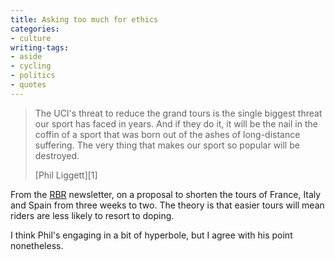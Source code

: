```yaml
---
title: Asking too much for ethics
categories:
- culture
writing-tags:
- aside
- cycling
- politics
- quotes
---
```


> The UCI's threat to reduce the grand tours is the single biggest threat our sport has faced in years. And if they do it, it will be the nail in the coffin of a sport that was born out of the ashes of long-distance suffering. The very thing that makes our sport so popular will be destroyed.
> <footer>[Phil Liggett][1]</footer>

   [1]: http://www.pezcyclingnews.com/?pg=fullstory&id=943

From the [RBR][2] newsletter, on a proposal to shorten the tours of France, Italy and Spain from three weeks to two. The theory is that easier tours will mean riders are less likely to resort to doping.

I think Phil's engaging in a bit of hyperbole, but I agree with his point nonetheless.

   [2]: http://www.roadbikerider.com/
